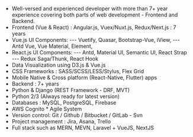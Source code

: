 * Well-versed and experienced developer with more than 7+ year experience covering both parts of web development - Frontend and Backend.
* Frontend (Vue & React) : Angular.js, Vuex/Nuxt.js, Redux/Next.js : 7 years
* Vue.js UI Components:
--- Vuetify, Quasar, Bootstrap-Vue, iView,
--- Antd Vue, Vue Material, Element,
* React.js UI Components:
--- Antd, Material UI, Semantic UI, React Strap
--- Redux Saga/Thunk, React Hook
* Data Visualization using D3.js & Vue.js
* CSS Frameworks : SASS/SCSS/LESS/Stylus, Flex Grid
* Mobile Native & Cross platform (React-Native, Flutter) apps
* Backend : 7+ years
* Python & Django (REST Framework - DRF, MVT)
* Python 2/3 (Always ready for latest version)
* Databases : MySQL, PostgreSQL, Firebase
* AWS Cognito * Agile System
* Version control: Git / Github / Bitbucket / GitLab - Svn
* Project management : Jira, Asana, Trello
* Full stack such as MERN, MEVN, Laravel + VueJS, NextJS

<!--
**mario0791/mario0791** is a ✨ _special_ ✨ repository because its `README.md` (this file) appears on your GitHub profile.

Here are some ideas to get you started:

- 🔭 I’m currently working on ...
- 🌱 I’m currently learning ...
- 👯 I’m looking to collaborate on ...
- 🤔 I’m looking for help with ...
- 💬 Ask me about ...
- 📫 How to reach me: ...
- 😄 Pronouns: ...
- ⚡ Fun fact: ...
-->
